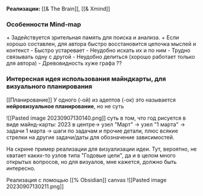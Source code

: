 **Реализации:**  [[& The Brain]], [[& Xmind]]

### Особенности Mind-map
\+ Задействуется зрительная память для поиска и анализа.
\+ Если хорошо составлен, для автора быстро восстановится цепочка мыслей и контекст
\- Быстро устаревает
\- Неудобно искать их и по ним
\- Трудно связывать одну с другой
\- Неудобно делиться (хорошо работает только для автора)
\- Древовидность хуже графа ??

### Интересная идея использования майндкарты, для визуального планирования
[[Планирование]]
У одного (-ой) из адептов (-ок)  это называется **нейровизуальное планирование**, но не суть

![[Pasted image 20230907130140.png]]
суть в том, что год рисуется в виде майнд-карты: 2023 в центре→ узел "Март" → узел "1 марта" → задачи 1 марта → шаги по задачам и прочие детали, плюс всякие стрелки на другие задачи/даты для обозначение зависимостей. 

На скрине пример реализации для визуализации идеи. Тут, вероятно, не хватает каких-то узлов типа "Годовые цели", да и в целом много открытых вопросов, но для визуалов, мне кажется, должно быть интересно.

Реализация с помощью [[% Obsidian]] canvas
![[Pasted image 20230907130211.png]]